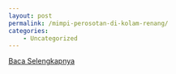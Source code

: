 ```yaml
---
layout: post
permalink: /mimpi-perosotan-di-kolam-renang/
categories:
    - Uncategorized
---
```


[Baca Selengkapnya](/08)